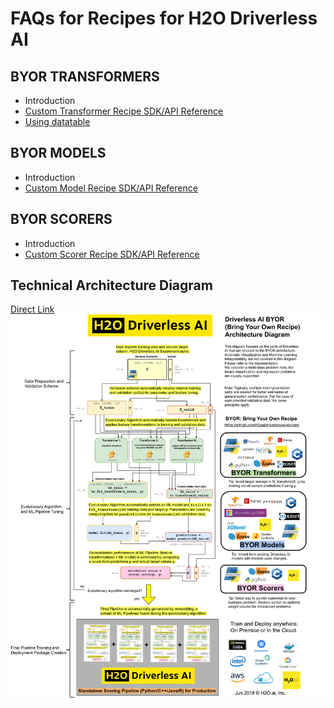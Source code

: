# FAQs for Recipes for H2O Driverless AI
## BYOR TRANSFORMERS
  * Introduction
  * [Custom Transformer Recipe SDK/API Reference](transformers/transformer_template.py)
  * [Using datatable](https://datatable.readthedocs.io/en/latest/using-datatable.html)
## BYOR MODELS
  * Introduction
  * [Custom Model Recipe SDK/API Reference](models/model_template.py)
## BYOR SCORERS
  * Introduction
  * [Custom Scorer Recipe SDK/API Reference](scorers/scorer_template.py)
## Technical Architecture Diagram
[Direct Link](https://raw.githubusercontent.com/h2oai/driverlessai-recipes/master/reference/DriverlessAI_BYOR.png)
![BYOR Architecture Diagram](reference/DriverlessAI_BYOR.png)

